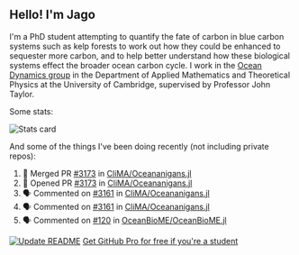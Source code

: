 ## Hello! I'm Jago

I'm a PhD student attempting to quantify the fate of carbon in blue carbon systems such as kelp forests to work out how they could be enhanced to sequester more carbon, and to help better understand how these biological systems effect the broader ocean carbon cycle. I work in the <a href="https://www.damtp.cam.ac.uk/user/jrt51/" class="emph">Ocean Dynamics group</a> in the Department of Applied Mathematics and Theoretical Physics at the University of Cambridge, supervised by Professor John Taylor.

Some stats:
<!--
![](https://raw.githubusercontent.com/jagoosw/jagoosw/main/profile-summary-card-output/nord_dark/0-profile-details.svg)
![](https://raw.githubusercontent.com/jagoosw/jagoosw/main/profile-summary-card-output/nord_dark/3-stats.svg)
![](https://raw.githubusercontent.com/jagoosw/jagoosw/main/profile-summary-card-output/nord_dark/4-productive-time.svg)
-->
![Stats card](https://github-readme-stats.vercel.app/api?username=jagoosw&count_private=true&show_icons=true&theme=transparent&hide_title=true)

And some of the things I've been doing recently (not including private repos):
<!--START_SECTION:activity-->
1. 🎉 Merged PR [#3173](https://github.com/CliMA/Oceananigans.jl/pull/3173) in [CliMA/Oceananigans.jl](https://github.com/CliMA/Oceananigans.jl)
2. 💪 Opened PR [#3173](https://github.com/CliMA/Oceananigans.jl/pull/3173) in [CliMA/Oceananigans.jl](https://github.com/CliMA/Oceananigans.jl)
3. 🗣 Commented on [#3161](https://github.com/CliMA/Oceananigans.jl/issues/3161) in [CliMA/Oceananigans.jl](https://github.com/CliMA/Oceananigans.jl)
4. 🗣 Commented on [#3161](https://github.com/CliMA/Oceananigans.jl/issues/3161) in [CliMA/Oceananigans.jl](https://github.com/CliMA/Oceananigans.jl)
5. 🗣 Commented on [#120](https://github.com/OceanBioME/OceanBioME.jl/issues/120) in [OceanBioME/OceanBioME.jl](https://github.com/OceanBioME/OceanBioME.jl)
<!--END_SECTION:activity-->


[![Update README](https://github.com/jagoosw/jagoosw/actions/workflows/update-readme.yml/badge.svg)](https://github.com/jagoosw/jagoosw/actions/workflows/update-readme.yml)
[Get GitHub Pro for free if you're a student](https://education.github.com/pack)

